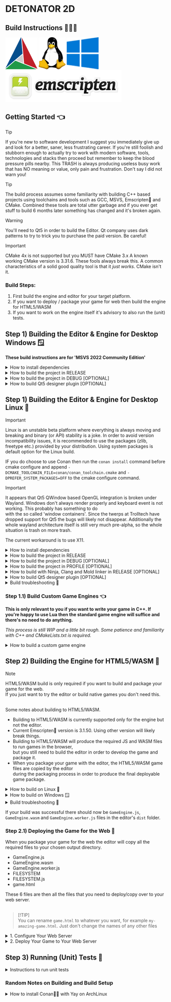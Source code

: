 DETONATOR 2D
=====================================

Build Instructions 👨🏼‍💻
--------------------------------------

![Screenshot](logo/cmake.png)
![Screenshot](logo/linux.png)
![Screenshot](logo/win10.png)
![Screenshot](logo/emscripten.png)

## Getting Started 👈

> [!TIP]
> If you're new to software development I suggest you immediately give up 
> and look for a better, saner, less frustrating career. If you're still
> foolish and stubborn enough to actually try to work with modern software, 
> tools, technologies and stacks then proceed but remember to keep the blood
> pressure pills nearby. This TRASH is always producing useless busy work
> that has NO meaning or value, only pain and frustration.
> Don't say I did not warn you!

> [!TIP]
> The build process assumes some familiarity with building C++ based projects using
> toolchains and tools such as GCC, MSVS, Emscripten💩 and CMake. Combined these
> tools are total utter garbage and if you ever get stuff to build 6 months later
> something has changed and it's broken again.

> [!WARNING]
> You'll need to Qt5 in order to build the Editor. Qt company uses dark patterns 
> to try to trick you to purchase the paid version. Be careful!

> [!IMPORTANT]
> CMake 4x is not supported but you MUST have CMake 3.x
> A known working CMake version is 3.31.6. These fools always break this.
> A common characteristics of a solid good quality tool is that it *just works*. 
> CMake isn't it. 

### Build Steps:
1. First build the engine and editor for your target platform.
2. If you want to deploy / package your game for web then build the engine for HTML5/WASM
3. If you want to work on the engine itself it's advisory to also run the (unit) tests.


## Step 1) Building the Editor & Engine for Desktop Windows 🪟

<strong>These build instructions are for 'MSVS 2022 Community Edition'</strong>

<details><summary>How to install dependencies</summary>

- Install Git version control system<br>
  https://git-scm.com/download/win


- Install Microsoft Visual Studio 2022 Community<br>
  https://www.visualstudio.com/downloads/
  
  
- <strong>OPTIONAL</strong> Install prebuilt Qt 5.15.2  
  <i>Qt is only needed to build the editor. If you want to just build your game using C++ it's possible to proceed without.</i><br><br>

  The Qt Company no longer offers an offline installer but rather force you to 
  use their shitty Online installer that requires an account with them.
  https://www.qt.io/download-qt-installer-oss


- Install Conan package manager (VERSION 2)<br>
  https://github.com/conan-io/conan/releases/tag/2.19.1
  
 On first start you will likely need to generate a new conan profile:
```
  $ where conan 
  $ c:\Users\samiv\AppData\LocalData\Conan\conan.exe
  $ conan --version
  $ Conan version 2.19.1
  $ conan profile detect
```  

Open the profile file in `c:\Users\username\.conan2\profile\default` and make sure that
`compiler.cppstd` is set to `17`.

  ```
  [settings]
  arch=x86_64
  build_type=Release
  compiler=msvc
  compiler.cppstd=17
  compiler.runtime=dynamic
  compiler.version=194
  os=Windows
  ```

- Install CMake build tool<br>
  These fools have broken something and CMake 4x doesn't work so make sure to use CMake 3x instead. 
- Below is a direct link which I expect will be invalid by the time you read this.<br>
  https://github.com/Kitware/CMake/releases/download/v3.31.8/cmake-3.31.8-windows-x86_64.msi

  
- Install Python 3.13.x 💩💩<br>
  Make sure that you check "Add Python to PATH" option when installing.<br>
  https://www.python.org/ftp/python/3.13.5/python-3.13.5-amd64.exe

  ```
  $ where python
  $ C:\Users\username\AppData\Local\Programs\Python\Python313\Python.exe
  $ python --version
  $ Python 3.13.5
  ```

</details>

<details><summary>How to build the project in RELEASE</summary>

- Open `x64 Native Tools Command Prompt for VS 2022`

```
  $ git clone https://github.com/ensisoft/detonator
  $ cd detonator
  $ git submodule update --init --recursive
  $ mkdir build
  $ cd build
  $ conan install .. --output-folder=conan --build missing
  $ cmake -G "Visual Studio 17 2022" .. -DCMAKE_BUILD_TYPE=Release  -DCMAKE_TOOLCHAIN_FILE=conan/conan_toolchain.cmake
  $ cmake --build   . --config Release
  $ cmake --install . --config Release
```

If the build completed successfully and this is the first build then Qt libraries
must be copied manually from `c:\Qt\5.15.2\msvc2019_64\`to `editor\dist`.
* bin\libGLESv2.dll
* bin\libEGL.dll
* bin\Qt5Core.dll
* bin\Qt5Gui.dll
* bin\Qt5Network.dll
* bin\Qt5OpenGL.dll
* bin\Qt5Widgets.dll
* bin\Qt5WinExtras.dll
* bin\Qt5Xml.dll
* bin\Qt5Svg.dll
* plugins\platforms (whole folder)
* plugins\imageformats (whole folder)
* plugins\styles (whole folder, optional)

</details>

<details><summary>How to build the project in DEBUG [OPTIONAL]</summary>

> [!NOTE]
> Note that on MSVS the library interfaces change between debug/release build configs. (e.g. iterator debug levels).
> This means that in order to link to 3rd party libraries the debug versions of those libraries must be used.

- Open `x64 Native Tools Command Prompt for VS 2022`

```
  $ git clone https://github.com/ensisoft/detonator
  $ cd detonator
  $ git submodule update --init --recursive
  $ mkdir build_d
  $ cd build_d
  $ conan install .. --output-folder=conan --build missing -s build_type=Debug
  $ cmake -G "Visual Studio 17 2022" .. -DCMAKE_BUILD_TYPE=Debug -DCMAKE_TOOLCHAIN_FILE=conan/conan_toolchain.cmake
  $ cmake --build   . --config Debug
  $ cmake --install . --config Debug
```
If the build completed successfully and this is the first build then Qt libraries
must be copied manually from `c:\Qt\5.15.2\msvc2019_64\`to `editor\dist`.
* bin\libGLESv2d.dll
* bin\libEGLd.dll
* bin\Qt5Core.dll
* bin\Qt5Guid.dll
* bin\Qt5Networkd.dll
* bin\Qt5OpenGLd.dll
* bin\Qt5Widgetsd.dll
* bin\Qt5WinExtrasd.dll
* bin\Qt5Xmld.dll
* bin\Qt5Svgd.dll
* plugins\platforms (whole folder)
* plugins\imageformats (whole folder)
* plugins\styles (whole folder, optional)


</details>

<details><summary>How to build Qt5 designer plugin [OPTIONAL]</summary>

```
  $ cd editor\gui\qt
  $ mkdir build
  $ cmake -G "Visual Studio 16 2019" -DCMAKE-BUILD_TYPE=Release
  $ cmake --build . --config Release
  $ cmake --install . --config Release
```

</details>



## Step 1) Building the Editor & Engine for Desktop Linux 🐧

> [!IMPORTANT] 
> Linux is an unstable beta platform where everything is always moving and breaking and 
> binary (or API) stability is a joke. In order to avoid version incompatibility issues,
> it is recommended to use the packages (zlib, freetype etc.) provided by your distribution. 
> Using system packages is default option for the Linux build.<br>
>
> IF you do choose to use Conan then run the `conan install` command before cmake configure 
> and append `-DCMAKE_TOOLCHAIN_FILE=conan/conan_toolchain.cmake` and `-DPREFER_SYSTEM_PACKAGES=OFF` 
> to the cmake configure command.
> 

> [!IMPORTANT]
> It appears that Qt5 QWindow based OpenGL integration is broken under Wayland. Windows don't 
> always render properly and keyboard event is not working. This probably has something to do  
> with the so called 'window containers'. Since the twerps at Trolltech have dropped support for
> Qt5 the bugs will likely not disappear. Additionally the whole wayland architecture itself 
> is still very much pre-alpha, so the whole situation is trash on more trash.
> 
> The current workaround is to use X11. 

<details><summary>How to install dependencies</summary>

*See your distro manuals for how to install the packages.*

Install these packages:

- GCC C++ compiler
- CMake build tool
- Git version control system
- assimp qt5 mpg123 boost freetype harfbuzz zlib 


</details>

<details><summary>How to build the project in RELEASE</summary>

```
  $ git clone https://github.com/ensisoft/detonator
  $ cd detonator
  $ git submodule update --init --recursive
  $ mkdir build
  $ cd build
  $ cmake -G "Unix Makefiles" .. -DCMAKE_BUILD_TYPE=Release
  $ make -j16 install
  $ ctest -j16
```

With conan 
```
  $ cd build
  $ conan install .. --output-folder=conan --build missing
  $ cmake -G "Unix Makefiles" .. -DCMAKE_BUILD_TYPE=Release -DCMAKE_TOOLCHAIN_FILE=conan/conan_toolchain.cmake -DPREFER_SYSTEM_PACKAGES=OFF
```

</details>

<details><summary>How to build the project in DEBUG [OPTIONAL]</summary>

```
  $ git clone https://github.com/ensisoft/detonator
  $ cd detonator
  $ git submodule update --init --recursive
  $ mkdir build_d
  $ cd build_d
  $ cmake -G "Unix Makefiles" .. -DCMAKE_BUILD_TYPE=Debug
  $ make -j16 install
  $ ctest -j16
```

With conan
```
  $ cd build_d
  $ conan install .. --output-folder=conan --build missing -s build_type=Debug
  $ cmake -G "Unix Makefiles" .. -DCMAKE_BUILD_TYPE=Debug -DCMAKE_TOOLCHAIN_FILE=conan/conan_toolchain.cmake -DPREFER_SYSTEM_PACKAGES=OFF
```

</details>

<details><summary>How to build the project in PROFILE [OPTIONAL] </summary>

- Build the project for profiling using Valgrind / KCachegrind
```
  $ git clone https://github.com/ensisoft/detonator
  $ cd detonator
  $ git submodule update --init --recursive
  $ mkdir build_profile
  $ cd build_profile
  $ cmake -G "Unix Makefiles" .. -DCMAKE_BUILD_TYPE=RelWithDebInfo
  $ make -j16 install
```

With conan
```
  $ mkdir build_profile
  $ conan install .. --output-folder=conan --build missing -s build_type=RelWithDebInfo
  $ cmake -G "Unix Makefiles" .. -DCMAKE_BUILD_TYPE=RelWithDebInfo -DCMAKE_TOOLCHAIN_FILE=conan/conan_toolchain.cmake -DPREFER_SYSTEM_PACKAGES=OFF
```


- Then in order to profile and analyze the output use the combination of valgrind and kcachegrind.
  For example:
```
  $ cd detonator/audio/test/
  $ valgrind --tool=callgrind ./audio_test --graph
  $ kcachegrind callgrind.out.XXXXX
```
</details>

<details><summary>How to build with Ninja, Clang and Mold linker in RELEASE [OPTIONAL]</summary>

- These are alternative instructions for build using Ninja, Clang and Mold linker.
- Likely broken since this is not the normal build workflow. Rather a test to try to improve the build and link times.

```
  $ git clone https://github.com/ensisoft/detonator
  $ cd detonator
  $ git submodule update --init --recursive
  $ mkdir build
  $ cd build
  $ cmake -G "Ninja" .. -DCMAKE_BUILD_TYPE=Release -DUSE_MOLD_LINKER=ON
  $ ninja -j16 install
```

With conan
```
  $ export CC=/usr/bin/clang
  $ export CXX=/usr/bin/clang++
  $ conan profile new detonator-clang --detect

  $ git clone https://github.com/ensisoft/detonator
  $ cd detonator
  $ git submodule update --init --recursive
  $ mkdir build
  $ cd build
  $ conan install .. --output-folder=conan --build missing --profile detonator-clang
  $ cmake -G "Ninja" .. -DCMAKE_BUILD_TYPE=Release -DUSE_MOLD_LINKER=ON -DCMAKE_TOOLCHAIN_FILE=conan/conan_toolchain.cmake -DPREFER_SYSTEM_PACKAGES=OFF
  $ ninja -j16 install
```

</details>

<details><summary>How to build Qt5 designer plugin [OPTIONAL]</summary>

```
  $ cd detonator/editor/gui/qt
  $ mkdir build
  $ cmake -G "Unix Makefiles" .. -DCMAKE_BUILD_TYPE=Release
  $ make -j16
  $ sudo make install
```

</details>

<details><summary>Build troubleshooting 💩</summary>

When you create a Conan profile with

```
$ conan profile new default --detect
```

If Conan complains about "ERROR: invalid setting" (for example when GCC major version changes)
you can try edit ~/.conan/settings.yaml. Search for the GCC versions and edit there.

</details>

### Step 1.1) Build Custom Game Engines 👈
<b>This is only relevant to you if you want to write your game in C++. If you're happy to use Lua then the standard game
engine will suffice and there's no need to do anything.</b>

<i>This process is still WIP and a little bit rough. Some patience and familiarity with C++ and CMakeLists.txt is required.</i>

<details><summary>How to build a custom game engine</summary>

  * You need a CMakeLists.txt file that contains all the right build incantations.
    * [Click here for an example](editor/dist/demos/blast/cpp/CMakeLists.txt)
  * Put the CMakeLists.txt file in your `your-game\cpp` folder 
  * Add your game's CPP source files in your CMakeLists.txt engine sources.
  * Implement `void GetEntityScripts(std::vector<EntityScriptRegistration>* out)` in your sources somewhere
    * This function provides the mapping between entity class IDs and your game logic 
    * [Click here for an example](editor/dist/demos/blast/cpp/blast.cpp)
  * Add your engine CMakeLists.txt to the top level CMakelists.txt.
    * `add_subdirectory("/home/user/awesome-game/cpp")`
  * Build the whole project (follow the normal build instructions for your platform)
    * This includes the Emscripten and WASM/HTML5 build, which should now also work for your game.
  
If everything works out your game engine binary should be built in your `home/user/awesome-game/cpp/bin` folder.<br>
Finally using the DETONATOR Editor open your game project, go to the settings and change the game engine to YOUR engine.

</details>

## Step 2) Building the Engine for HTML5/WASM 💩

> [!NOTE]
> HTML5/WASM build is only required if you want to build and package  your game for the web.<br>
> If you just want to try the editor or build native games you don't need this.

<br>
Some notes about building to HTML5/WASM.

* Building to HTML5/WASM is currently supported only for the engine but not the editor.
* Current Emscripten💩 version is 3.1.50. Using other version will likely break things.
* Building to HTML5/WASM will produce the required JS and WASM files to run games in the browser,<br>
  but you still need to build the editor in order to develop the game and package it.<br>
* When you package your game with the editor, the HTML5/WASM game files are copied by the editor<br>
  during the packaging process in order to produce the final deployable game package.

<details><summary>How to build on Linux 🐧</summary>

- Install Emscripten💩
```
  $ cd detonator
  $ git clone https://github.com/emscripten-core/emsdk.git
  $ cd emsdk
  $ git pull
  $ ./emsdk install 3.1.50
  $ ./emsdk activate 3.1.50
  $ source ./emsdk_env.sh
```
- Check your Emscripten💩 installation
```
  $ which emcc
  $ /home/user/emsdk/upstream/emscripten/emcc
  $ emcc --version
  $ emcc (Emscripten gcc/clang-like replacement + linker emulating GNU ld) 3.1.50 (047b82506d6b471873300a5e4d1e690420b582d0)
```
- Build the DETONATOR 2D engine into a WASM blob. Make sure that you have the Emscripten💩 tools in your path,
  i.e. you have sourced emsdk_env.sh in your current shell.
```
  $ git clone https://github.com/ensisoft/detonator
  $ cd detonator
  $ git submodule update --init --recursive
  $ cd emscripten
  $ mkdir build
  $ cd build
  $ emcmake cmake .. -DCMAKE_BUILD_TYPE=Release
  $ make -j16 install
```
</details>

<details><summary>How to build on Windows 🪟</summary>

- Install Ninja🥷 build tool https://github.com/ninja-build/ninja/releases

  Drop the ninja.exe for example into the emsdk/ folder or anywhere on your PATH.


- Install Emscripten💩
```
  $ cd detonator
  $ git clone https://github.com/emscripten-core/emsdk.git
  $ cd emsdk
  $ git pull
  $ emsdk.bat install 3.1.50
  $ emsdk.bat activate 3.1.50
  $ emsdk_env.bat
```
- Check your Emscripten💩 and Ninja🥷 installation
```
  $ where emcc
  $ C:\coding\detonator\emsdk\upstream\emscripten\emcc
  $ C:\coding\detonator\emsdk\upstream\emscripten\emcc.bat
  $ emcc --version
  $ emcc (Emscripten gcc/clang-like replacement + linker emulating GNU ld) 3.1.50 (047b82506d6b471873300a5e4d1e690420b582d0)
  $ where ninja
  $ C:\coding\detonator\emsdk\ninja.exe
  $ ninja --version
  $ 1.10.2
```
- Build the DETONATOR 2D engine into a WASM blob. Make sure you have emcc and Ninja in your path i.e. you have
  ran emsdk_env.bat in your current shell.
```
  $ git clone https://github.com/ensisoft/detonator
  $ cd detonator
  $ git submodule update --init --recursive
  $ cd emscripten
  $ mkdir build
  $ cd build
  $ emcmake cmake .. -DCMAKE_BUILD_TYPE=Release
  $ ninja -j16
  $ ninja -j16 install
```
</details>

<details><summary>Build troubleshooting 💩</summary>

Windows: Emscripten💩 3.0.0 build fails with

```
error: undefined symbol: _get_daylight (referenced by tzset_impl__deps: ['_get_daylight','_get_timezone','_get_tzname'], referenced by tzset__deps: ['tzset_impl'], referenced by localtime_r__deps: ['tzset'], referenced by __localtime_r__deps: ['localtime_r'], referenced by top-level compiled C/C++ code)
error: undefined symbol: _get_timezone (referenced by tzset_impl__deps: ['_get_daylight','_get_timezone','_get_tzname'], referenced by tzset__deps: ['tzset_impl'], referenced by localtime_r__deps: ['tzset'], referenced by __localtime_r__deps: ['localtime_r'], referenced by top-level compiled C/C++ code)
warning: __get_timezone may need to be added to EXPORTED_FUNCTIONS if it arrives from a system library
error: undefined symbol: _get_tzname (referenced by tzset_impl__deps: ['_get_daylight','_get_timezone','_get_tzname'], referenced by tzset__deps: ['tzset_impl'], referenced by localtime_r__deps: ['tzset'], referenced by __localtime_r__deps: ['localtime_r'], referenced by top-level compiled C/C++ code)
warning: __get_tzname may need to be added to EXPORTED_FUNCTIONS if it arrives from a system library
...
```

 * https://github.com/emscripten-core/emscripten/issues/15958
 * Current fix is to upgrade to Emscripten💩 3.1.10

Build fails with
```
wasm-ld: error: --shared-memory is disallowed by ldo.c.o because it was not compiled with 'atomics' or 'bulk-memory' features.
```

 * https://github.com/emscripten-core/emsdk/issues/790
 * This is trying to communicate that something was built without thread support when thread support should be enabled.<br>
   In other words trying to mix + match translation units / libs built with different build configuration.
 * Make sure to double check the build flags including `third_party/CMakeLists.txt`

</details>

If your build was successful there should now be `GameEngine.js`, `GameEngine.wasm` and `GameEngine.worker.js` files in the editor's `dist` folder.<br>

### Step 2.1) Deploying the Game for the Web 💩

When you package your game for the web the editor will copy all the required files to your chosen output directory.

* GameEngine.js
* GameEngine.wasm
* GameEngine.worker.js
* FILESYSTEM
* FILESYSTEM.js
* game.html

These 6 files are then all the files that you need to deploy/copy over to your web server.<br><br>

> [!TIP]<br>
> You can rename `game.html` to whatever you want, for example  `my-amazing-game.html`. Just don't change the names of any other files


<details><summary>1. Configure Your Web Server</summary>

<br>

> [!IMPORTANT]<br>
> You must enable the correct web policies💩 in order to enable SharedArrayBuffer💩 in order to enable threads !! 💩💩<br>
> Without SharedArrayBuffer web worker threads can't run and the engine cannot work. 💩💩<br>
> https://developer.mozilla.org/en-US/docs/Web/JavaScript/Reference/Global_Objects/SharedArrayBuffer


> [!IMPORTANT]<br>
> You must set the HTTP `Cross-Origin-Opener-Policy` to `same-origin`<br>
> You must set the HTTP `Cross-Origin-Embedder-Policy` to `require-corp`<br>
> You can achieve this with a `.htaccess` file.<br>

```
Header set Access-Control-Allow-Origin  "https://your-domain.com"
Header set Cross-Origin-Embedder-Policy "require-corp"
Header set Cross-Origin-Resource-Policy "same-site"
Header set Cross-Origin-Opener-Policy   "same-origin"
Header set Access-Control-Allow-Headers "range"
```

</details>

<details><summary>2. Deploy Your Game to Your Web Server</summary>

<br>

Copy the following files to your webserver using `sftp`or similar mechanism.<br>
You'll find these in your package output folder after the successful completion of your game packaging
in the editor.

```
  $ sftp my-user@my-server.com
  $ cd www\my-game\
  $ put GameEngine.js
  $ put GameEngine.wasm
  $ put GameEngine.worker.js
  $ put FILESYSTEM
  $ put FILESYSTEM.js
  $ put game.html
```

</details>


## Step 3) Running (Unit) Tests 🫣

<details><summary>Instructions to run unit tests</summary>

There's a bunch of unit tests that are built as part of the normal build process. Basically anything that begins with
a "*unit_test_*" is a unit test.<br>
For writing tests there's a very simple testing utility that is available in base. [base/test_minimal.h](base/test_minimal.h)

In addition to having the unit tests both the audio and graphics subsystems also have "rendering" tests, i.e. playing audio
or rendering stuff on the screen. The rendering tests rely on a set of *gold images* a.k.a. known good images.
Currently, the images are provided as part of this repository but there's the problem that because of differences
in OpenGL implementations it's possible that the rendering output is not exactly the same between various
vendors/implementations (such as NVIDIA, AMD, Intel etc. Fixing this is a todo for later). The audio tests, however,
don't have any automated way of verifying the test output.

* The expectation is that all unit test cases should pass on Linux
* The graphics rendering tests might have false negatives on different OpenGL vendors/driver versions/OS.
* Any graphics rendering test that differs from the expected gold image will generate *delta* and *result* images.
  * The *result* image will be the actual result image.
  * The *delta* image will help visualize the pixels that were not the same between the *result* and the *gold* image.
* Using multiple CMake "jobs" to run tests can confuse the rendering tests. 
  * A safer alternative is to *NOT* use the -jN parameter but only use a single job.
* If you want to run a single unit test application simply run the executable but please mind the current working folder.
  * On Windows some tests can fail because of this!
  * unit_test_workspace.exe needs to run in `build\Release` folder.
  * unit_test_image.exe needs to run in `build` folder.


#### [See this list for known Issues](ISSUES.md)

### On the Desktop Linux 🐧

<details><summary>How to run a single test</summary>

```
$ cd detonator/build
$ ./unit_test_workspace
$ ./unit_test_entity
$ ...
```

</details>

<details><summary>How to run all tests</summary>

Run all tests including unit tests, graphics and audio tests:

```
  $ cd detonator/build
  $ ctest -j16
```
</details>

<details><summary>How to run audio tests</summary>

Run mp3, ogg, flag and 24bit .wav tests. (Use --help for more information): 

```
  $ cd detonator/audio/test
  $ ./audio_test --mp3 --ogg --flac --24bit
  $ ...
  $ ./audio_test --help
```

</details>

<details><summary>How to run graphics tests</summary>

Run all tests with MSAA4. (Use --help for more information):

```
  $ cd detonator/graphics/test/dist
  $ ./graphics_test --test --msaa4
  $ ...
  $ ./graphics_test --help
```

</details>

### On the Desktop Windows 🪟

> [!IMPORTANT]<br>
> Before the tests can run you need to make sure that you have the Qt libraries available for launching the test applications.
> Either copy the libraries from the Qt bin folder to the build folder or add the Qt bin to your PATH

<details><summary>How to copy Qt libraries for testing</summary>

* For testing in release: 
  * Copy `QtCore.dll`, `QtGui.dll`, `QtNetwork.dll`, `QtSvg.dll`,  `QtWidgets.dll` and `QtXml.dll` to `detonator\build\Release` folder.
  * Copy Qt `plugins\platforms` folder to `detonator\build\Release` folder.
  * Copy Qt `plugins\imageformats` folder to `detonator\build\Release` folder.
<br><br>
* For testing in debug:
  * Copy `QtCored.dll`, `QtGuid.dll`, `QtNetworkd.dll`, `QtSvgd.dll`,  `QtWidgetsd.dll` and `QtXmld.dll` to `detonator\build_d\Debug` folder.
  * Copy Qt `plugins\platforms` folder to `detonator\build_d\Debug\` folder.
  * Copy Qt `plugins\imageformats` folder to `detonator\build_d\Debug\` folder.

</details>

<details><summary>How to run a single test</summary>

```
  $ cd detonator\build\Release
  $ unit_test_workspace.exe
  $ unit_test_entity.exe
  $ ...
```

</details>


<details><summary>How to run all tests</summary>

Release build

```
  $ cd detonator\build
  $ ctest -C Release
```

Debug build

```
  $ cd detonator\build_d
  $ ctest -C Debug
```

</details>


### On the Web (WASM+HTML5) 💩

> [!NOTE]<br>
> Currently, only some unit tests are available on the web. More tests will be enabled as needed.

<details><summary>How to run unit tests</summary>

After successful build the `detonator/emscripten/bin` folder should contain the following build artifacts:

  * http-server.py
  * unit-test.html
  * UnitTest.js
  * UnitTest.wasm
  * UnitTestThread.js
  * UnitTestThread.wasm
  * UnitTestThread.worker.js

1. Launch a web server for serving the test HTML pages.

```
  $ cd detonator/emscripten/bin
  $ python http-server.py
  $ Serving at port 8000
```

2. Open your web browser and navigate to http://localhost:8000/unit-test.html
3. Open your web browser and navigate to http://localhost:8000/unit-test-thread.html

The test execution may take some time. The performance tests will execute without running the JS main thread,
thus the page will seem "stuck" to the browser. But if you let it run it should complete and print `Success!`
to indicate completion.

</details>

</details>


### Random Notes on Building and Build Setup

<details><summary>How to install Conan💩💩 with Yay on ArchLinux</summary>

1. Download the yay package from AUR<br>
https://aur.archlinux.org/packages/yay <br>
<strong>BOTH YAY AND CONAN💩💩 WILL LIKELY HAVE MISSING DEPENDENCIES</strong>
   

2. Install missing Yay dependencies
```
$ sudo pacman -S debugedit
```

3. Build Yay
```
$ cd yay
$ makepkg
$ sudo pacman -U yay-12.3.5-1-x86_64.pkg.tar.zst
$ yay --version
$ yay v12.3.5 - libalpm v14.0.0
$
```

4. Use Yay to install Conan💩💩

```
$ yay -S conan
$ yay -S python-patch-ng
$ ...
$ conan --version
$ Conan version 2.6.0
$
```
</details>
